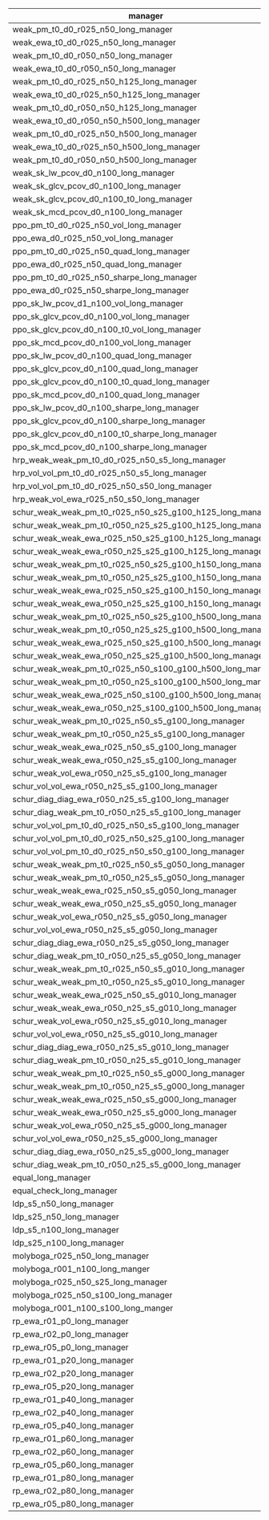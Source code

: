 | manager | location |
|-----|-----|
| weak_pm_t0_d0_r025_n50_long_manager | https://github.com/microprediction/precise/blob/main/precise/skaters/managers/weakmanagers.py |
| weak_ewa_t0_d0_r025_n50_long_manager | https://github.com/microprediction/precise/blob/main/precise/skaters/managers/weakmanagers.py |
| weak_pm_t0_d0_r050_n50_long_manager | https://github.com/microprediction/precise/blob/main/precise/skaters/managers/weakmanagers.py |
| weak_ewa_t0_d0_r050_n50_long_manager | https://github.com/microprediction/precise/blob/main/precise/skaters/managers/weakmanagers.py |
| weak_pm_t0_d0_r025_n50_h125_long_manager | https://github.com/microprediction/precise/blob/main/precise/skaters/managers/weakmanagers.py |
| weak_ewa_t0_d0_r025_n50_h125_long_manager | https://github.com/microprediction/precise/blob/main/precise/skaters/managers/weakmanagers.py |
| weak_pm_t0_d0_r050_n50_h125_long_manager | https://github.com/microprediction/precise/blob/main/precise/skaters/managers/weakmanagers.py |
| weak_ewa_t0_d0_r050_n50_h500_long_manager | https://github.com/microprediction/precise/blob/main/precise/skaters/managers/weakmanagers.py |
| weak_pm_t0_d0_r025_n50_h500_long_manager | https://github.com/microprediction/precise/blob/main/precise/skaters/managers/weakmanagers.py |
| weak_ewa_t0_d0_r025_n50_h500_long_manager | https://github.com/microprediction/precise/blob/main/precise/skaters/managers/weakmanagers.py |
| weak_pm_t0_d0_r050_n50_h500_long_manager | https://github.com/microprediction/precise/blob/main/precise/skaters/managers/weakmanagers.py |
| weak_sk_lw_pcov_d0_n100_long_manager | https://github.com/microprediction/precise/blob/main/precise/skaters/managers/weakmanagers.py |
| weak_sk_glcv_pcov_d0_n100_long_manager | https://github.com/microprediction/precise/blob/main/precise/skaters/managers/weakmanagers.py |
| weak_sk_glcv_pcov_d0_n100_t0_long_manager | https://github.com/microprediction/precise/blob/main/precise/skaters/managers/weakmanagers.py |
| weak_sk_mcd_pcov_d0_n100_long_manager | https://github.com/microprediction/precise/blob/main/precise/skaters/managers/weakmanagers.py |
| ppo_pm_t0_d0_r025_n50_vol_long_manager | https://github.com/microprediction/precise/blob/main/precise/skaters/managers/ppomanagers.py |
| ppo_ewa_d0_r025_n50_vol_long_manager | https://github.com/microprediction/precise/blob/main/precise/skaters/managers/ppomanagers.py |
| ppo_pm_t0_d0_r025_n50_quad_long_manager | https://github.com/microprediction/precise/blob/main/precise/skaters/managers/ppomanagers.py |
| ppo_ewa_d0_r025_n50_quad_long_manager | https://github.com/microprediction/precise/blob/main/precise/skaters/managers/ppomanagers.py |
| ppo_pm_t0_d0_r025_n50_sharpe_long_manager | https://github.com/microprediction/precise/blob/main/precise/skaters/managers/ppomanagers.py |
| ppo_ewa_d0_r025_n50_sharpe_long_manager | https://github.com/microprediction/precise/blob/main/precise/skaters/managers/ppomanagers.py |
| ppo_sk_lw_pcov_d1_n100_vol_long_manager | https://github.com/microprediction/precise/blob/main/precise/skaters/managers/ppomanagers.py |
| ppo_sk_glcv_pcov_d0_n100_vol_long_manager | https://github.com/microprediction/precise/blob/main/precise/skaters/managers/ppomanagers.py |
| ppo_sk_glcv_pcov_d0_n100_t0_vol_long_manager | https://github.com/microprediction/precise/blob/main/precise/skaters/managers/ppomanagers.py |
| ppo_sk_mcd_pcov_d0_n100_vol_long_manager | https://github.com/microprediction/precise/blob/main/precise/skaters/managers/ppomanagers.py |
| ppo_sk_lw_pcov_d0_n100_quad_long_manager | https://github.com/microprediction/precise/blob/main/precise/skaters/managers/ppomanagers.py |
| ppo_sk_glcv_pcov_d0_n100_quad_long_manager | https://github.com/microprediction/precise/blob/main/precise/skaters/managers/ppomanagers.py |
| ppo_sk_glcv_pcov_d0_n100_t0_quad_long_manager | https://github.com/microprediction/precise/blob/main/precise/skaters/managers/ppomanagers.py |
| ppo_sk_mcd_pcov_d0_n100_quad_long_manager | https://github.com/microprediction/precise/blob/main/precise/skaters/managers/ppomanagers.py |
| ppo_sk_lw_pcov_d0_n100_sharpe_long_manager | https://github.com/microprediction/precise/blob/main/precise/skaters/managers/ppomanagers.py |
| ppo_sk_glcv_pcov_d0_n100_sharpe_long_manager | https://github.com/microprediction/precise/blob/main/precise/skaters/managers/ppomanagers.py |
| ppo_sk_glcv_pcov_d0_n100_t0_sharpe_long_manager | https://github.com/microprediction/precise/blob/main/precise/skaters/managers/ppomanagers.py |
| ppo_sk_mcd_pcov_d0_n100_sharpe_long_manager | https://github.com/microprediction/precise/blob/main/precise/skaters/managers/ppomanagers.py |
| hrp_weak_weak_pm_t0_d0_r025_n50_s5_long_manager | https://github.com/microprediction/precise/blob/main/precise/skaters/managers/hrpmanagers.py |
| hrp_vol_vol_pm_t0_d0_r025_n50_s5_long_manager | https://github.com/microprediction/precise/blob/main/precise/skaters/managers/hrpmanagers.py |
| hrp_vol_vol_pm_t0_d0_r025_n50_s50_long_manager | https://github.com/microprediction/precise/blob/main/precise/skaters/managers/hrpmanagers.py |
| hrp_weak_vol_ewa_r025_n50_s50_long_manager | https://github.com/microprediction/precise/blob/main/precise/skaters/managers/hrpmanagers.py |
| schur_weak_weak_pm_t0_r025_n50_s25_g100_h125_long_manager | https://github.com/microprediction/precise/blob/main/precise/skaters/managers/schurmanagers.py |
| schur_weak_weak_pm_t0_r050_n25_s25_g100_h125_long_manager | https://github.com/microprediction/precise/blob/main/precise/skaters/managers/schurmanagers.py |
| schur_weak_weak_ewa_r025_n50_s25_g100_h125_long_manager | https://github.com/microprediction/precise/blob/main/precise/skaters/managers/schurmanagers.py |
| schur_weak_weak_ewa_r050_n25_s25_g100_h125_long_manager | https://github.com/microprediction/precise/blob/main/precise/skaters/managers/schurmanagers.py |
| schur_weak_weak_pm_t0_r025_n50_s25_g100_h150_long_manager | https://github.com/microprediction/precise/blob/main/precise/skaters/managers/schurmanagers.py |
| schur_weak_weak_pm_t0_r050_n25_s25_g100_h150_long_manager | https://github.com/microprediction/precise/blob/main/precise/skaters/managers/schurmanagers.py |
| schur_weak_weak_ewa_r025_n50_s25_g100_h150_long_manager | https://github.com/microprediction/precise/blob/main/precise/skaters/managers/schurmanagers.py |
| schur_weak_weak_ewa_r050_n25_s25_g100_h150_long_manager | https://github.com/microprediction/precise/blob/main/precise/skaters/managers/schurmanagers.py |
| schur_weak_weak_pm_t0_r025_n50_s25_g100_h500_long_manager | https://github.com/microprediction/precise/blob/main/precise/skaters/managers/schurmanagers.py |
| schur_weak_weak_pm_t0_r050_n25_s25_g100_h500_long_manager | https://github.com/microprediction/precise/blob/main/precise/skaters/managers/schurmanagers.py |
| schur_weak_weak_ewa_r025_n50_s25_g100_h500_long_manager | https://github.com/microprediction/precise/blob/main/precise/skaters/managers/schurmanagers.py |
| schur_weak_weak_ewa_r050_n25_s25_g100_h500_long_manager | https://github.com/microprediction/precise/blob/main/precise/skaters/managers/schurmanagers.py |
| schur_weak_weak_pm_t0_r025_n50_s100_g100_h500_long_manager | https://github.com/microprediction/precise/blob/main/precise/skaters/managers/schurmanagers.py |
| schur_weak_weak_pm_t0_r050_n25_s100_g100_h500_long_manager | https://github.com/microprediction/precise/blob/main/precise/skaters/managers/schurmanagers.py |
| schur_weak_weak_ewa_r025_n50_s100_g100_h500_long_manager | https://github.com/microprediction/precise/blob/main/precise/skaters/managers/schurmanagers.py |
| schur_weak_weak_ewa_r050_n25_s100_g100_h500_long_manager | https://github.com/microprediction/precise/blob/main/precise/skaters/managers/schurmanagers.py |
| schur_weak_weak_pm_t0_r025_n50_s5_g100_long_manager | https://github.com/microprediction/precise/blob/main/precise/skaters/managers/schurmanagers.py |
| schur_weak_weak_pm_t0_r050_n25_s5_g100_long_manager | https://github.com/microprediction/precise/blob/main/precise/skaters/managers/schurmanagers.py |
| schur_weak_weak_ewa_r025_n50_s5_g100_long_manager | https://github.com/microprediction/precise/blob/main/precise/skaters/managers/schurmanagers.py |
| schur_weak_weak_ewa_r050_n25_s5_g100_long_manager | https://github.com/microprediction/precise/blob/main/precise/skaters/managers/schurmanagers.py |
| schur_weak_vol_ewa_r050_n25_s5_g100_long_manager | https://github.com/microprediction/precise/blob/main/precise/skaters/managers/schurmanagers.py |
| schur_vol_vol_ewa_r050_n25_s5_g100_long_manager | https://github.com/microprediction/precise/blob/main/precise/skaters/managers/schurmanagers.py |
| schur_diag_diag_ewa_r050_n25_s5_g100_long_manager | https://github.com/microprediction/precise/blob/main/precise/skaters/managers/schurmanagers.py |
| schur_diag_weak_pm_t0_r050_n25_s5_g100_long_manager | https://github.com/microprediction/precise/blob/main/precise/skaters/managers/schurmanagers.py |
| schur_vol_vol_pm_t0_d0_r025_n50_s5_g100_long_manager | https://github.com/microprediction/precise/blob/main/precise/skaters/managers/schurmanagers.py |
| schur_vol_vol_pm_t0_d0_r025_n50_s25_g100_long_manager | https://github.com/microprediction/precise/blob/main/precise/skaters/managers/schurmanagers.py |
| schur_vol_vol_pm_t0_d0_r025_n50_s50_g100_long_manager | https://github.com/microprediction/precise/blob/main/precise/skaters/managers/schurmanagers.py |
| schur_weak_weak_pm_t0_r025_n50_s5_g050_long_manager | https://github.com/microprediction/precise/blob/main/precise/skaters/managers/schurmanagers.py |
| schur_weak_weak_pm_t0_r050_n25_s5_g050_long_manager | https://github.com/microprediction/precise/blob/main/precise/skaters/managers/schurmanagers.py |
| schur_weak_weak_ewa_r025_n50_s5_g050_long_manager | https://github.com/microprediction/precise/blob/main/precise/skaters/managers/schurmanagers.py |
| schur_weak_weak_ewa_r050_n25_s5_g050_long_manager | https://github.com/microprediction/precise/blob/main/precise/skaters/managers/schurmanagers.py |
| schur_weak_vol_ewa_r050_n25_s5_g050_long_manager | https://github.com/microprediction/precise/blob/main/precise/skaters/managers/schurmanagers.py |
| schur_vol_vol_ewa_r050_n25_s5_g050_long_manager | https://github.com/microprediction/precise/blob/main/precise/skaters/managers/schurmanagers.py |
| schur_diag_diag_ewa_r050_n25_s5_g050_long_manager | https://github.com/microprediction/precise/blob/main/precise/skaters/managers/schurmanagers.py |
| schur_diag_weak_pm_t0_r050_n25_s5_g050_long_manager | https://github.com/microprediction/precise/blob/main/precise/skaters/managers/schurmanagers.py |
| schur_weak_weak_pm_t0_r025_n50_s5_g010_long_manager | https://github.com/microprediction/precise/blob/main/precise/skaters/managers/schurmanagers.py |
| schur_weak_weak_pm_t0_r050_n25_s5_g010_long_manager | https://github.com/microprediction/precise/blob/main/precise/skaters/managers/schurmanagers.py |
| schur_weak_weak_ewa_r025_n50_s5_g010_long_manager | https://github.com/microprediction/precise/blob/main/precise/skaters/managers/schurmanagers.py |
| schur_weak_weak_ewa_r050_n25_s5_g010_long_manager | https://github.com/microprediction/precise/blob/main/precise/skaters/managers/schurmanagers.py |
| schur_weak_vol_ewa_r050_n25_s5_g010_long_manager | https://github.com/microprediction/precise/blob/main/precise/skaters/managers/schurmanagers.py |
| schur_vol_vol_ewa_r050_n25_s5_g010_long_manager | https://github.com/microprediction/precise/blob/main/precise/skaters/managers/schurmanagers.py |
| schur_diag_diag_ewa_r050_n25_s5_g010_long_manager | https://github.com/microprediction/precise/blob/main/precise/skaters/managers/schurmanagers.py |
| schur_diag_weak_pm_t0_r050_n25_s5_g010_long_manager | https://github.com/microprediction/precise/blob/main/precise/skaters/managers/schurmanagers.py |
| schur_weak_weak_pm_t0_r025_n50_s5_g000_long_manager | https://github.com/microprediction/precise/blob/main/precise/skaters/managers/schurmanagers.py |
| schur_weak_weak_pm_t0_r050_n25_s5_g000_long_manager | https://github.com/microprediction/precise/blob/main/precise/skaters/managers/schurmanagers.py |
| schur_weak_weak_ewa_r025_n50_s5_g000_long_manager | https://github.com/microprediction/precise/blob/main/precise/skaters/managers/schurmanagers.py |
| schur_weak_weak_ewa_r050_n25_s5_g000_long_manager | https://github.com/microprediction/precise/blob/main/precise/skaters/managers/schurmanagers.py |
| schur_weak_vol_ewa_r050_n25_s5_g000_long_manager | https://github.com/microprediction/precise/blob/main/precise/skaters/managers/schurmanagers.py |
| schur_vol_vol_ewa_r050_n25_s5_g000_long_manager | https://github.com/microprediction/precise/blob/main/precise/skaters/managers/schurmanagers.py |
| schur_diag_diag_ewa_r050_n25_s5_g000_long_manager | https://github.com/microprediction/precise/blob/main/precise/skaters/managers/schurmanagers.py |
| schur_diag_weak_pm_t0_r050_n25_s5_g000_long_manager | https://github.com/microprediction/precise/blob/main/precise/skaters/managers/schurmanagers.py |
| equal_long_manager | https://github.com/microprediction/precise/blob/main/precise/skaters/managers/equalmanagers.py |
| equal_check_long_manager | https://github.com/microprediction/precise/blob/main/precise/skaters/managers/equalmanagers.py |
| ldp_s5_n50_long_manager | https://github.com/microprediction/precise/blob/main/precise/skaters/managers/ldpmanagers.py |
| ldp_s25_n50_long_manager | https://github.com/microprediction/precise/blob/main/precise/skaters/managers/ldpmanagers.py |
| ldp_s5_n100_long_manager | https://github.com/microprediction/precise/blob/main/precise/skaters/managers/ldpmanagers.py |
| ldp_s25_n100_long_manager | https://github.com/microprediction/precise/blob/main/precise/skaters/managers/ldpmanagers.py |
| molyboga_r025_n50_long_manager | https://github.com/microprediction/precise/blob/main/precise/skaters/managers/molybogamanagers.py |
| molyboga_r001_n100_long_manger | https://github.com/microprediction/precise/blob/main/precise/skaters/managers/molybogamanagers.py |
| molyboga_r025_n50_s25_long_manager | https://github.com/microprediction/precise/blob/main/precise/skaters/managers/molybogamanagers.py |
| molyboga_r025_n50_s100_long_manager | https://github.com/microprediction/precise/blob/main/precise/skaters/managers/molybogamanagers.py |
| molyboga_r001_n100_s100_long_manger | https://github.com/microprediction/precise/blob/main/precise/skaters/managers/molybogamanagers.py |
| rp_ewa_r01_p0_long_manager | https://github.com/microprediction/precise/blob/main/precise/skaters/managers/rpmanagers.py |
| rp_ewa_r02_p0_long_manager | https://github.com/microprediction/precise/blob/main/precise/skaters/managers/rpmanagers.py |
| rp_ewa_r05_p0_long_manager | https://github.com/microprediction/precise/blob/main/precise/skaters/managers/rpmanagers.py |
| rp_ewa_r01_p20_long_manager | https://github.com/microprediction/precise/blob/main/precise/skaters/managers/rpmanagers.py |
| rp_ewa_r02_p20_long_manager | https://github.com/microprediction/precise/blob/main/precise/skaters/managers/rpmanagers.py |
| rp_ewa_r05_p20_long_manager | https://github.com/microprediction/precise/blob/main/precise/skaters/managers/rpmanagers.py |
| rp_ewa_r01_p40_long_manager | https://github.com/microprediction/precise/blob/main/precise/skaters/managers/rpmanagers.py |
| rp_ewa_r02_p40_long_manager | https://github.com/microprediction/precise/blob/main/precise/skaters/managers/rpmanagers.py |
| rp_ewa_r05_p40_long_manager | https://github.com/microprediction/precise/blob/main/precise/skaters/managers/rpmanagers.py |
| rp_ewa_r01_p60_long_manager | https://github.com/microprediction/precise/blob/main/precise/skaters/managers/rpmanagers.py |
| rp_ewa_r02_p60_long_manager | https://github.com/microprediction/precise/blob/main/precise/skaters/managers/rpmanagers.py |
| rp_ewa_r05_p60_long_manager | https://github.com/microprediction/precise/blob/main/precise/skaters/managers/rpmanagers.py |
| rp_ewa_r01_p80_long_manager | https://github.com/microprediction/precise/blob/main/precise/skaters/managers/rpmanagers.py |
| rp_ewa_r02_p80_long_manager | https://github.com/microprediction/precise/blob/main/precise/skaters/managers/rpmanagers.py |
| rp_ewa_r05_p80_long_manager | https://github.com/microprediction/precise/blob/main/precise/skaters/managers/rpmanagers.py |
